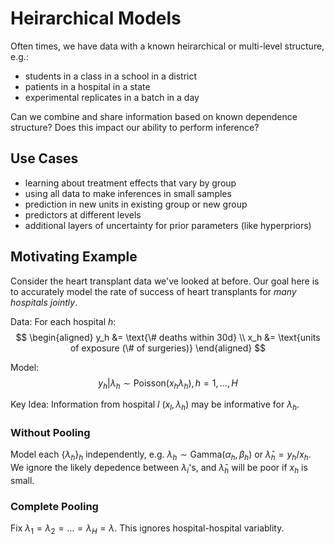 # Heirarchical Models

Often times, we have data with a known heirarchical or multi-level structure,
e.g.:  
* students in a class in a school in a district
* patients in a hospital in a state
* experimental replicates in a batch in a day

Can we combine and share information based on known dependence structure? Does
this impact our ability to perform inference?

## Use Cases

* learning about treatment effects that vary by group
* using all data to make inferences in small samples
* prediction in new units in existing group or new group
* predictors at different levels
* additional layers of uncertainty for prior parameters (like hyperpriors)

## Motivating Example

Consider the heart transplant data we've looked at before.  Our goal
here is to accurately model the rate of success of heart transplants for *many
hospitals jointly*.

Data: For each hospital $h$:
$$
\begin{aligned}
y_h &= \text{\# deaths within 30d} \\
x_h &= \text{units of exposure (\# of surgeries)}
\end{aligned}
$$

Model:
$$
y_h | \lambda_h \sim \text{Poisson}(x_h\lambda_h), h = 1, \ldots, H
$$ 

Key Idea: Information from hospital $l$ $(x_l, \lambda_h)$ may be informative
for $\lambda_h$.

### Without Pooling

Model each $\{\lambda_h\}_h$ independently, e.g. $\lambda_h \sim
\text{Gamma}(\alpha_h, \beta_h)$ or $\hat{\lambda}_h = y_h / x_h$.  We ignore
the likely depedence between $\lambda_i$'s, and $\hat{\lambda}_h$ will be poor
if $x_h$ is small.

### Complete Pooling

Fix $\lambda_1 = \lambda_2 = \ldots = \lambda_H = \lambda$.  This ignores
hospital-hospital variablity.
